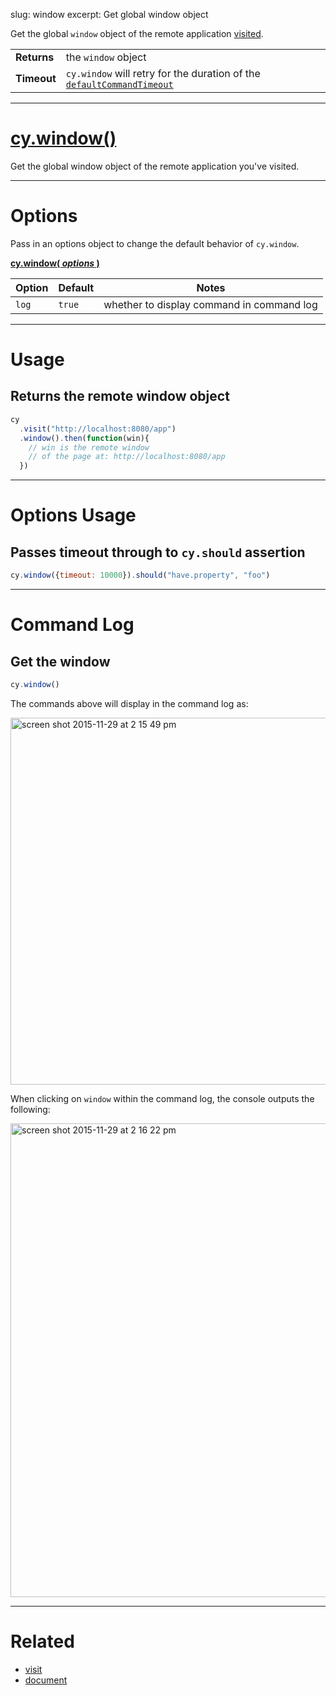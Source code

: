 slug: window
excerpt: Get global window object

Get the global `window` object of the remote application [visited](https://on.cypress.io/api/visit).

| | |
|--- | --- |
| **Returns** | the `window` object |
| **Timeout** | `cy.window` will retry for the duration of the [`defaultCommandTimeout`](https://on.cypress.io/guides/configuration#section-timeouts) |

***

# [cy.window()](#section-usage)

Get the global window object of the remote application you've visited.

***

# Options

Pass in an options object to change the default behavior of `cy.window`.

**[cy.window( *options* )](#section-options-usage)**

Option | Default | Notes
--- | --- | ---
`log` | `true` | whether to display command in command log

***

# Usage

## Returns the remote window object

```javascript
cy
  .visit("http://localhost:8080/app")
  .window().then(function(win){
    // win is the remote window
    // of the page at: http://localhost:8080/app
  })
```

***

# Options Usage

## Passes timeout through to `cy.should` assertion

```javascript
cy.window({timeout: 10000}).should("have.property", "foo")
```

***

# Command Log

## Get the window

```javascript
cy.window()
```

The commands above will display in the command log as:

<img width="587" alt="screen shot 2015-11-29 at 2 15 49 pm" src="https://cloud.githubusercontent.com/assets/1271364/11459397/ced0a6de-96a3-11e5-93b4-9abd9ffabd98.png">

When clicking on `window` within the command log, the console outputs the following:

<img width="758" alt="screen shot 2015-11-29 at 2 16 22 pm" src="https://cloud.githubusercontent.com/assets/1271364/11459398/d0e6f4be-96a3-11e5-8583-69dcffef9cd3.png">

***

# Related

- [visit](https://on.cypress.io/api/visit)
- [document](https://on.cypress.io/api/document)
